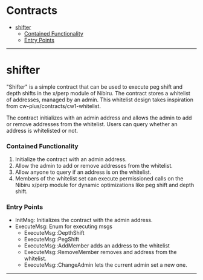 # Contracts               <!-- omit in toc -->
- [shifter](#shifter)
    - [Contained Functionality](#contained-functionality)
    - [Entry Points](#entry-points)

---

# shifter 

"Shifter" is a simple contract that can be used to execute peg shift and
depth shifts in the x/perp module of Nibiru. The contract stores a whitelist
of addresses, managed by an admin. This whitelist design takes inspiration
from cw-plus/contracts/cw1-whitelist.

The contract initializes with an admin address and allows the admin to add
or remove addresses from the whitelist. Users can query whether an address
is whitelisted or not.

### Contained Functionality

1. Initialize the contract with an admin address.
2. Allow the admin to add or remove addresses from the whitelist.
3. Allow anyone to query if an address is on the whitelist.
4. Members of the whitelist set can execute permissioned calls on the Nibiru
   x/perp module for dynamic optimizations like peg shift and depth shift.

### Entry Points

- InitMsg: Initializes the contract with the admin address.
- ExecuteMsg: Enum for executing msgs
  - ExecuteMsg::DepthShift
  - ExecuteMsg::PegShift
  - ExecuteMsg::AddMember adds an address to the whitelist
  - ExecuteMsg::RemoveMember removes and address from the whitelist.
  - ExecuteMsg::ChangeAdmin lets the current admin set a new one.

---